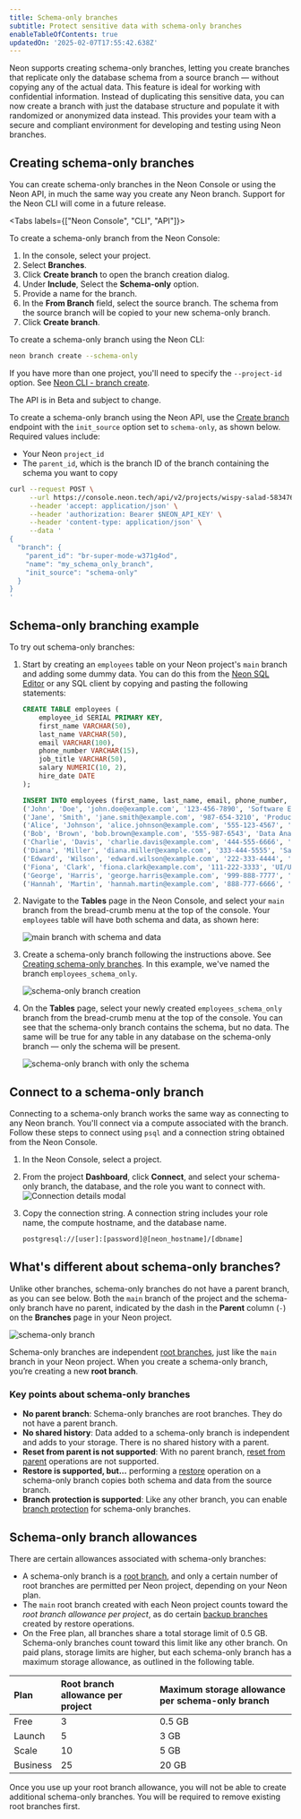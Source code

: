 ```yaml
---
title: Schema-only branches
subtitle: Protect sensitive data with schema-only branches
enableTableOfContents: true
updatedOn: '2025-02-07T17:55:42.638Z'
---
```


Neon supports creating schema-only branches, letting you create branches that replicate only the database schema from a source branch — without copying any of the actual data. This feature is ideal for working with confidential information. Instead of duplicating this sensitive data, you can now create a branch with just the database structure and populate it with randomized or anonymized data instead. This provides your team with a secure and compliant environment for developing and testing using Neon branches.

## Creating schema-only branches

You can create schema-only branches in the Neon Console or using the Neon API, in much the same way you create any Neon branch. Support for the Neon CLI will come in a future release.

<Tabs labels={["Neon Console", "CLI", "API"]}>

<TabItem>

To create a schema-only branch from the Neon Console:

1. In the console, select your project.
2. Select **Branches**.
3. Click **Create branch** to open the branch creation dialog.
4. Under **Include**, Select the **Schema-only** option.
5. Provide a name for the branch.
6. In the **From Branch** field, select the source branch. The schema from the source branch will be copied to your new schema-only branch.
7. Click **Create branch**.

</TabItem>

<TabItem>

To create a schema-only branch using the Neon CLI:

```bash
neon branch create --schema-only
```

If you have more than one project, you'll need to specify the `--project-id` option. See [Neon CLI - branch create](/docs/reference/cli-branches#create).

</TabItem>

<TabItem>

<Admonition type="note">
The API is in Beta and subject to change.
</Admonition>

To create a schema-only branch using the Neon API, use the [Create branch](https://api-docs.neon.tech/reference/createprojectbranch) endpoint with the `init_source` option set to `schema-only`, as shown below. Required values include:

- Your Neon `project_id`
- The `parent_id`, which is the branch ID of the branch containing the schema you want to copy

```bash
curl --request POST \
     --url https://console.neon.tech/api/v2/projects/wispy-salad-58347608/branches \
     --header 'accept: application/json' \
     --header 'authorization: Bearer $NEON_API_KEY' \
     --header 'content-type: application/json' \
     --data '
{
  "branch": {
    "parent_id": "br-super-mode-w371g4od",
    "name": "my_schema_only_branch",
    "init_source": "schema-only"
  }
}
'
```

</TabItem>

</Tabs>

## Schema-only branching example

To try out schema-only branches:

1. Start by creating an `employees` table on your Neon project's `main` branch and adding some dummy data. You can do this from the [Neon SQL Editor](/docs/get-started-with-neon/query-with-neon-sql-editor) or any SQL client by copying and pasting the following statements:

   ```sql
   CREATE TABLE employees (
       employee_id SERIAL PRIMARY KEY,
       first_name VARCHAR(50),
       last_name VARCHAR(50),
       email VARCHAR(100),
       phone_number VARCHAR(15),
       job_title VARCHAR(50),
       salary NUMERIC(10, 2),
       hire_date DATE
   );

   INSERT INTO employees (first_name, last_name, email, phone_number, job_title, salary, hire_date) VALUES
   ('John', 'Doe', 'john.doe@example.com', '123-456-7890', 'Software Engineer', 95000.00, '2020-01-15'),
   ('Jane', 'Smith', 'jane.smith@example.com', '987-654-3210', 'Product Manager', 110000.00, '2019-03-22'),
   ('Alice', 'Johnson', 'alice.johnson@example.com', '555-123-4567', 'HR Specialist', 65000.00, '2021-06-10'),
   ('Bob', 'Brown', 'bob.brown@example.com', '555-987-6543', 'Data Analyst', 78000.00, '2018-09-05'),
   ('Charlie', 'Davis', 'charlie.davis@example.com', '444-555-6666', 'Marketing Manager', 95000.00, '2017-11-14'),
   ('Diana', 'Miller', 'diana.miller@example.com', '333-444-5555', 'Sales Representative', 72000.00, '2022-04-18'),
   ('Edward', 'Wilson', 'edward.wilson@example.com', '222-333-4444', 'DevOps Engineer', 98000.00, '2020-12-03'),
   ('Fiona', 'Clark', 'fiona.clark@example.com', '111-222-3333', 'UI/UX Designer', 85000.00, '2016-08-29'),
   ('George', 'Harris', 'george.harris@example.com', '999-888-7777', 'Financial Analyst', 90000.00, '2021-01-11'),
   ('Hannah', 'Martin', 'hannah.martin@example.com', '888-777-6666', 'Backend Developer', 92000.00, '2019-07-23');
   ```

2. Navigate to the **Tables** page in the Neon Console, and select your `main` branch from the bread-crumb menu at the top of the console. Your `employees` table will have both schema and data, as shown here:

   ![main branch with schema and data](/docs/guides/schema-data-branch.png)

3. Create a schema-only branch following the instructions above. See [Creating schema-only branches](#creating-schema-only-branches). In this example, we've named the branch `employees_schema_only`.

   ![schema-only branch creation](/docs/guides/create_schema_only_branch.png)

4. On the **Tables** page, select your newly created `employees_schema_only` branch from the bread-crumb menu at the top of the console. You can see that the schema-only branch contains the schema, but no data. The same will be true for any table in any database on the schema-only branch — only the schema will be present.

   ![schema-only branch with only the schema](/docs/guides/schema-only-branch.png)

## Connect to a schema-only branch

Connecting to a schema-only branch works the same way as connecting to any Neon branch. You'll connect via a compute associated with the branch. Follow these steps to connect using `psql` and a connection string obtained from the Neon Console.

1. In the Neon Console, select a project.
2. From the project **Dashboard**, click **Connect**, and select your schema-only branch, the database, and the role you want to connect with.
   ![Connection details modal](/docs/guides/schema_only_branch_connect.png)
3. Copy the connection string. A connection string includes your role name, the compute hostname, and the database name.

   ```bash shouldWrap
   postgresql://[user]:[password]@[neon_hostname]/[dbname]
   ```

## What's different about schema-only branches?

Unlike other branches, schema-only branches do not have a parent branch, as you can see below. Both the `main` branch of the project and the schema-only branch have no parent, indicated by the dash in the **Parent** column (`-`) on the **Branches** page in your Neon project.

![schema-only branch](/docs/guides/schema_only_no_parent.png)

Schema-only branches are independent [root branches](/docs/reference/glossary#root-branch), just like the `main` branch in your Neon project. When you create a schema-only branch, you’re creating a new **root branch**.

### Key points about schema-only branches

- **No parent branch**: Schema-only branches are root branches. They do not have a parent branch.
- **No shared history**: Data added to a schema-only branch is independent and adds to your storage. There is no shared history with a parent.
- **Reset from parent is not supported**: With no parent branch, [reset from parent](/docs/manage/branches#reset-a-branch-from-parent) operations are not supported.
- **Restore is supported, but...** performing a [restore](/docs/guides/branch-restore) operation on a schema-only branch copies both schema and data from the source branch.
- **Branch protection is supported**: Like any other branch, you can enable [branch protection](/docs/guides/protected-branches) for schema-only branches.

## Schema-only branch allowances

There are certain allowances associated with schema-only branches:

- A schema-only branch is a [root branch](/docs/reference/glossary#root-branch), and only a certain number of root branches are permitted per Neon project, depending on your Neon plan.
- The `main` root branch created with each Neon project counts toward the _root branch allowance per project_, as do certain [backup branches](/docs/reference/glossary#backup-branch) created by restore operations.
- On the Free plan, all branches share a total storage limit of 0.5 GB. Schema-only branches count toward this limit like any other branch. On paid plans, storage limits are higher, but each schema-only branch has a maximum storage allowance, as outlined in the following table.

| Plan     | Root branch allowance per project | Maximum storage allowance per schema-only branch |
| :------- | :-------------------------------- | :----------------------------------------------- |
| Free     | 3                                 | 0.5 GB                                           |
| Launch   | 5                                 | 3 GB                                             |
| Scale    | 10                                | 5 GB                                             |
| Business | 25                                | 20 GB                                            |

Once you use up your root branch allowance, you will not be able to create additional schema-only branches. You will be required to remove existing root branches first.
